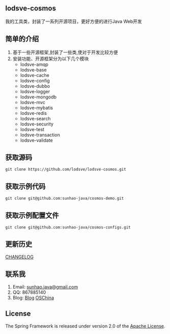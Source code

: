 ## lodsve-cosmos
我的工具类，封装了一系列开源项目，更好方便的进行Java Web开发

## 简单的介绍
1. 基于一些开源框架,封装了一些类,使对于开发比较方便
2. 安装功能、开源框架分为以下几个模块
    - lodsve-amqp
    - lodsve-base
    - lodsve-cache
    - lodsve-config
    - lodsve-dubbo
    - lodsve-logger
    - lodsve-mongodb
    - lodsve-mvc
    - lodsve-mybatis
    - lodsve-redis
    - lodsve-search
    - lodsve-security
    - lodsve-test
    - lodsve-transaction
    - lodsve-validate

## 获取源码
`git clone https://github.com/lodsve/lodsve-cosmos.git`

## 获取示例代码
`git clone git@github.com:sunhao-java/cosmos-demo.git`

## 获取示例配置文件
`git clone git@github.com:sunhao-java/cosmos-configs.git`

## 更新历史
[CHANGELOG][]

## 联系我
1. Email: sunhao.java@gmail.com
2. QQ: 867885140
3. Blog: [Blog][] [OSChina][]

## License
The Spring Framework is released under version 2.0 of the [Apache License][].

[Apache License]: http://www.apache.org/licenses/LICENSE-2.0
[CHANGELOG]: https://github.com/lodsve/lodsve-cosmos/blob/master/CHANGELOG.md
[Blog]: http://www.izufang.me
[OSChina]: http://my.oschina.net/sunhaojava/blog